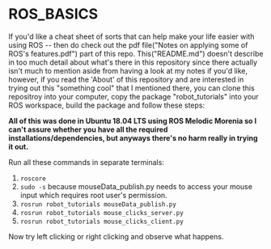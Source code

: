 # ROS_BASICS

If you'd like a cheat sheet of sorts that can help make your life easier with using ROS -- then do check out the pdf file("Notes on applying some of ROS's features.pdf") part of this repo. This("README.md") doesn't describe in too much detail about what's there in this repository since there actually isn't much to mention aside from having a look at my notes if you'd like, however, if you read the 'About' of this repository and are interested in trying out this "something cool" that I mentioned there, you can clone this repositroy into your computer, copy the package "robot_tutorials" into your ROS workspace, build the package and follow these steps:

**All of this was done in Ubuntu 18.04 LTS using ROS Melodic Morenia so I can't assure whether you have all the required installations/dependencies, but anyways there's no harm really in trying it out.**

Run all these commands in separate terminals:
1. `roscore`
2. `sudo -s` because mouseData_publish.py needs to access your mouse input which requires root user's permission.
3. `rosrun robot_tutorials mouseData_publish.py`
4. `rosrun robot_tutorials mouse_clicks_server.py`
5. `rosrun robot_tutorials mouse_clicks_client.py`

Now try left clicking or right clicking and observe what happens.
